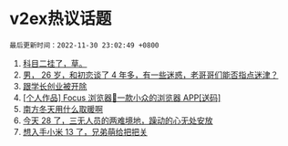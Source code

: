 # v2ex热议话题

`最后更新时间：2022-11-30 23:02:49 +0800`

1. [科目二挂了，草。](https://www.v2ex.com/t/899050)
1. [男， 26 岁，和初恋谈了 4 年多，有一些迷惑，老哥哥们能否指点迷津？](https://www.v2ex.com/t/899026)
1. [跟学长创业被开除](https://www.v2ex.com/t/899021)
1. [[个人作品] Focus 浏览器🚀一款小众的浏览器 APP[送码]](https://www.v2ex.com/t/899004)
1. [南方冬天用什么取暖啊](https://www.v2ex.com/t/899099)
1. [今天 28 了，三无人员的两难境地，躁动的心无处安放](https://www.v2ex.com/t/898993)
1. [想入手小米 13 了，兄弟萌给把把关](https://www.v2ex.com/t/899045)

